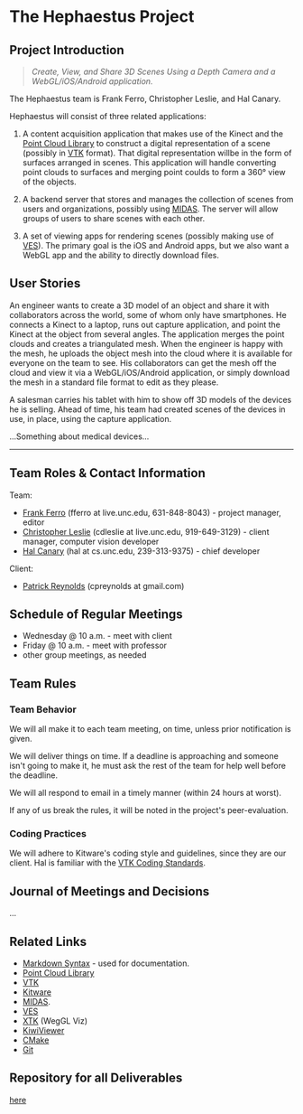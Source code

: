 The Hephaestus Project
======================

## Project Introduction ##

> _Create, View, and Share 3D Scenes Using a Depth Camera and a WebGL/iOS/Android application._

The Hephaestus team is Frank Ferro, Christopher Leslie, and Hal Canary.

Hephaestus will consist of three related applications:

1. A content acquisition application that makes use of the Kinect and the [Point Cloud Library](http://pointclouds.org/) to construct a digital representation of a scene (possibly in [VTK](http://www.vtk.org/) format).  That digital representation willbe in the form of surfaces arranged in scenes.  This application will handle converting point clouds to surfaces and merging point coulds to form a 360&#176; view of the objects.

2. A backend server that stores and manages the collection of scenes from users and organizations, possibly using [MIDAS](http://www.midasplatform.org/).  The server will allow groups of users to share scenes with each other.

3. A set of viewing apps for rendering scenes (possibly making use of [VES](http://www.vtk.org/Wiki/VES)).  The primary goal is the iOS and Android apps, but we also want a WebGL app and the ability to directly download files.

## User Stories ##

An engineer wants to create a 3D model of an object and share it with collaborators across the world, some of whom only have smartphones.  He connects a Kinect to a laptop, runs out capture application, and point the Kinect at the object from several angles.  The application merges the point clouds and creates a triangulated mesh.  When the engineer is happy with the mesh, he uploads the object mesh into the cloud where it is available for everyone on the team to see.  His collaborators can get the mesh off the cloud and view it via a WebGL/iOS/Android application, or simply download the mesh in a standard file format to edit as they please.

A salesman carries his tablet with him to show off 3D models of the devices he is selling.  Ahead of time, his team had created scenes of the devices in use, in place, using the capture application.

...Something about medical devices...


* * *

## Team Roles &amp; Contact Information ##

Team:
- [Frank Ferro](http://www.unc.edu/~fferro/) (fferro at live.unc.edu, 631-848-8043) - project manager, editor
- [Christopher Leslie](http://cs.unc.edu/~cdleslie/) (cdleslie at live.unc.edu, 919-649-3129) - client manager, computer vision developer
- [Hal Canary](http://cs.unc.edu/~hal/) (hal at cs.unc.edu, 239-313-9375) - chief developer

Client:
- [Patrick Reynolds](http://www.cs.unc.edu/~cpatrick/) (cpreynolds at gmail.com)

## Schedule of Regular Meetings ##

- Wednesday @ 10 a.m. - meet with client
- Friday @ 10 a.m. - meet with professor
- other group meetings, as needed

## Team Rules ##

### Team Behavior ###

We will all make it to each team meeting, on time, unless prior notification is given.

We will deliver things on time.  If a deadline is approaching and someone isn't going to make it, he must ask the rest of the team for help well before the deadline.

We will all respond to email in a timely manner (within 24 hours at worst).

If any of us break the rules, it will be noted in the project's peer-evaluation.

### Coding Practices ###

We will adhere to Kitware's coding style and guidelines, since they are our client.  Hal is familiar with the [VTK Coding Standards](http://www.vtk.org/Wiki/VTK_Coding_Standards).

## Journal of Meetings and Decisions ##

...

## Related Links ##

- [Markdown Syntax](http://daringfireball.net/projects/markdown/syntax) - used for documentation.
- [Point Cloud Library](http://pointclouds.org/)
- [VTK](http://www.vtk.org/)
- [Kitware](http://www.kitware.com/)
- [MIDAS](http://www.midasplatform.org/).
- [VES](http://www.vtk.org/Wiki/VES)
- [XTK](https://github.com/xtk/X#readme) (WegGL Viz)
- [KiwiViewer](http://www.kiwiviewer.org/)
- [CMake](http://www.cmake.org/)
- [Git](http://git-scm.com/documentation)

## Repository for all Deliverables ##

[here](https://github.com/HephaestusVision/hephaestus/)
